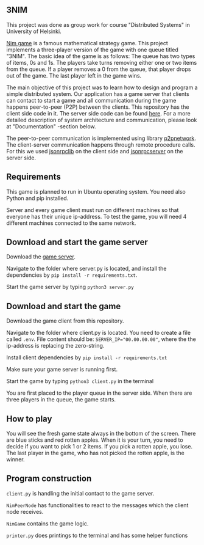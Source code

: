 ## 3NIM

This project was done as group work for course "Distributed Systems" in University of Helsinki.

[Nim game](https://en.wikipedia.org/wiki/Nim) is a famous mathematical strategy game. This project implements a three-player version of the game with one queue titled "3NIM". The basic idea of the game is as follows: The queue has two types of items, 0s and 1s. The players take turns removing either one or two items from the queue. If a player removes a 0 from the queue, that player drops out of the game. The last player left in the game wins.

The main objective of this project was to learn how to design and program a simple distributed system. Our application has a game server that clients can contact to start a game and all communication during the game happens peer-to-peer (P2P) between the clients. This repository has the client side code in it. The server side code can be found [here](https://github.com/distributed-group/3nim-server). For a more detailed description of system architecture and communication, please look at "Documentation" -section below.

The peer-to-peer communication is implemented using library [p2pnetwork](https://github.com/macsnoeren/python-p2p-network). The client-server communication happens through remote procedure calls. For this we used [jsonrpclib](https://pypi.org/project/jsonrpclib/) on the client side and [jsonrpcserver](https://pypi.org/project/jsonrpcserver/) on the server side.

## Requirements

This game is planned to run in Ubuntu operating system. You need also Python and pip installed. 

Server and every game client must run on different machines so that everyone has their unique ip-address. To test the game, you will need 4 different machines connected to the same network.

## Download and start the game server

Download the [game server](https://github.com/distributed-group/3nim-server).

Navigate to the folder where server.py is located, and install the dependencies by ```pip install -r requirements.txt```.

Start the game server by typing ```python3 server.py```

## Download and start the game

Download the game client from this repository.

Navigate to the folder where client.py is located. You need to create a file called ```.env```. File content should be:
```SERVER_IP="00.00.00.00"```, where the the ip-address is replacing the zero-string.

Install client dependencies by ```pip install -r requirements.txt```

Make sure your game server is running first.

Start the game by typing ```python3 client.py``` in the terminal

You are first placed to the player queue in the server side. When there are three players in the queue, the game starts.

## How to play

You will see the fresh game state always in the bottom of the screen. There are blue sticks and red rotten apples.
When it is your turn, you need to decide if you want to pick 1 or 2 items. If you pick a rotten apple, you lose. The last player in the game, who has not picked the rotten apple, is the winner.

## Program construction

```client.py``` is handling the initial contact to the game server.

```NimPeerNode``` has functionalities to react to the messages which the client node receives.

```NimGame``` contains the game logic.

```printer.py``` does printings to the terminal and has some helper functions
